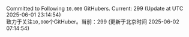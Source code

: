 Committed to Following `10,000` GitHubers. Current: <!-- FOLLOWING_COUNT -->299<!-- FOLLOWING_COUNT --> (Update at UTC <!-- LAST_UPDATED -->2025-06-01 23:14:54<!-- LAST_UPDATED -->)<br>
致力于关注`10,000`个GitHuber。当前：<!-- FOLLOWING_COUNT -->299<!-- FOLLOWING_COUNT --> (更新于北京时间 <!-- LAST_UPDATED_CST -->2025-06-02 07:14:54<!-- LAST_UPDATED_CST -->)
